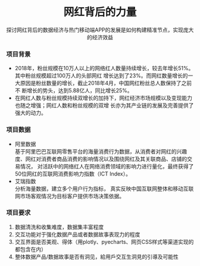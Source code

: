 
<h1 align="center">网红背后的力量</h1>

<div align="center">

探讨网红背后的数据经济与热门移动端APP的发展是如何构建精准节点，实现庞大的经济效益

</div>

### 项目背景

- 2018年，粉丝规模在10万人以上的网络红人数量持续增长，较去年增长51%。其中粉丝规模超过100万人的头部网红
增长达到了23%。而网红数量增长的一大原因是粉丝数量的增长，截止2018年4月，中国网红粉丝总人数保持了之前不
断增长的势头，达到5.88亿人，同比增长25%。  
- 在网红人数与粉丝规模持续双增长的加持下，网红经济市场规模以及变现能力也随之增强；网红人数和粉丝规模的双增
长亦为其产业链的发展及完善提供了强大的动力。  

### 项目数据
- 阿里数据  
基于阿里巴巴互联网零售平台的海量消费行为数据，从消费者对网红的兴趣度、网红对消费者商品消费的影响情况以及围绕网红及其关联商品、店铺的交易情况，
对活跃中的网络红人在网络消费领域的影响力进行量化，最终获得了50位网红的互联网消费影响力指数（ICT Index）。  
- 艾瑞指数  
分析海量数据，建立多个用户行为指标，
真实反映中国互联网整体和移动互联网市场客观情况为目标客户提供市场决策依据。

### 项目要求
1. 数据清洗和收集难度，数据集丰富程度
2. 交互功能对于强化数据产品或者数据故事表现力的程度
3. 交互界面是否美观、得体（用plotly、pyecharts、网页CSS样式等渠道实现的都包含在内）
4. 整体数据产品/数据故事是否有洞见，給用戶交互生洞見的引導及可能性
